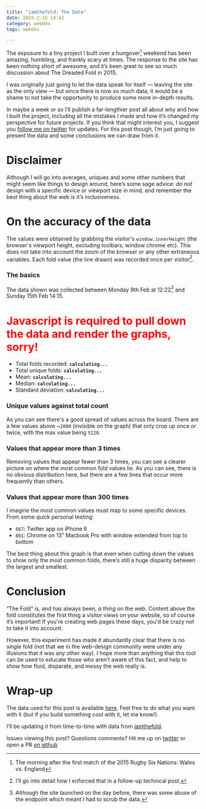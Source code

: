 ```yaml
---
title: "iamthefold: The Data"
date: 2015-2-15 14:42
category: webdev
tags: webdev

---
```


The exposure to a tiny project I built over a hungover[^1] weekend has been amazing, humbling, and frankly scary at times. The response to the site has been nothing short of awesome, and it’s been great to see so much discussion about The Dreaded Fold in 2015.

I was originally just going to let the data speak for itself — leaving the site as the only view — but since there is now so much data, it would be a shame to not take the opportunity to produce some more in-depth results.

In maybe a week or so I’ll publish a far-lengthier post all about why and how I built the project, including all the mistakes I made and how it’s changed my perspective for future projects. If you think that might interest you, I suggest you [follow me on twitter](https://twitter.com/_iest) for updates. For this post though, I’m just going to present the data and some conclusions we can draw from it.

# Disclaimer

Although I will go into averages, uniques and some other numbers that might seem like things to design around, here’s some sage advice:  _do not_ design with a specific device or viewport size in mind, and remember the best thing about the web is it’s inclusiveness.

# On the accuracy of the data

The values were obtained by grabbing the visitor's `window.innerHeight` (the browser's viewport height, excluding toolbars, window chrome etc). This does not take into account the zoom of the browser or any other extraneous variables. Each fold value (the line drawn) was recorded once per visitor[^2].

### The basics

The data shown was collected between Monday 9th Feb at 12:22[^3] and Sunday 15th Feb 14:15.

<noscript><h1 style="color: red;font-size: 2em">Javascript is required to pull down the data and render the graphs, sorry!</h1></noscript>

- Total folds recorded: **<code id="total">calculating...</code>**
- Total unique folds: **<code id="unique">calculating...</code>**
- Mean: **<code id="mean">calculating...</code>**
- Median: **<code id="median">calculating...</code>**
- Standard deviation: **<code id="deviation">calculating...</code>**

### Unique values against total count

<div class="histogram-all graph"></div>

As you can see there's a good spread of values across the board. There are a few values above ~`2000` (invisible on the graph) that only crop up once or twice, with the max value being `5120`.

### Values that appear more than 3 times

<div class="histogram-3 graph"></div>

Removing values that appear fewer than 3 times, you can see a clearer picture on where the most common fold values lie. As you can see, there is no obvious distribution here, but there are a few lines that occur more frequently than others.

### Values that appear more than 300 times

<div class="histogram-300 graph"></div>

I imagine the most common values must map to some specific devices. From some quick personal testing:

- `667`: Twitter app on iPhone 6
- `801`: Chrome on 13” Macbook Pro with window extended from top to bottom

The best thing about this graph is that even when cutting down the values to show only the most common folds, there’s still a huge disparity between the largest and smallest.

# Conclusion

“The Fold” is, and has always been, _a thing_ on the web. Content above the fold constitutes the first thing a visitor views on your website, so of course it’s important! If you're creating web pages these days, you'd be crazy not to take it into account.

However, this experiment has made it abundantly clear that there is no _single_ fold (not that we in the web-design community were under any illusions that it was any other way). I hope more than anything that this tool can be used to educate those who aren’t aware of this fact, and help to show how fluid, disparate, and messy the web really is.

# Wrap-up

The data used for this post is available [here](/scripts/folds.txt). Feel free to do what you want with it (but if you build something cool with it, let me know!).

I’ll be updating it from time-to-time with data from [iamthefold](http://iamthefold.com).

Issues viewing this post? Questions comments? Hit me up on [twitter](https://twitter.com/_iest) or open a PR [on github](https://github.com/iest/iest.co)


[^1]: The morning after the first match of the 2015 Rugby Six Nations: Wales vs. England
[^2]: I’ll go into detail how I enforced that in a follow-up technical post.
[^3]: Although the site launched on the day before, there was some abuse of the endpoint which meant I had to scrub the data.

<script src="http://d3js.org/d3.v3.min.js" charset="utf-8"></script>
<script src="/scripts/iamthefold-scripts.js" charset="utf-8"></script>
